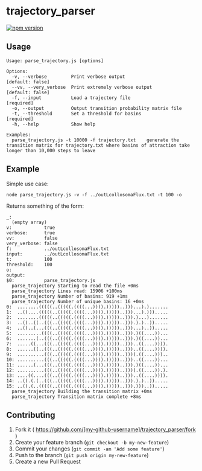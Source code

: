 # trajectory_parser

[![npm version](https://badge.fury.io/js/trajectory_parser.svg)](http://badge.fury.io/js/trajectory_parser)

## Usage

    Usage: parse_trajectory.js [options]

    Options:
      -v, --verbose         Print verbose output                       [default: false]
      --vv, --very_verbose  Print extremely verbose output             [default: false]
      -f, --input           Load a trajectory file                     [required]
      -o, --output          Output transition probability matrix file
      -t, --threshold       Set a threshold for basins                 [required]
      -h, --help            Show help                                

    Examples:
      parse_trajectory.js -t 10000 -f trajectory.txt    generate the transition matrix for trajectory.txt where basins of attraction take longer than 10,000 steps to leave

## Example

Simple use case:

    node parse_trajectory.js -v -f ../outLcollosomaFlux.txt -t 100 -o
    
Returns something of the form:
    
    _: 
      (empty array)
    v:            true
    verbose:      true
    vv:           false
    very_verbose: false
    f:            ../outLcollosomaFlux.txt
    input:        ../outLcollosomaFlux.txt
    t:            100
    threshold:    100
    o:            
    output:       
    $0:           parse_trajectory.js
      parse_trajectory Starting to read the file +0ms
      parse_trajectory Lines read: 15906 +100ms
      parse_trajectory Number of basins: 919 +1ms
      parse_trajectory Number of unique basins: 16 +0ms
    0:  ........(((((..(((((.((((...)))).)))))..)))...).).......
    1:  ..((....(((((..(((((.((((...)))).)))))..)))...).))).....
    2:  ........(((((..(((((.((((...)))).)))))..))).)...).......
    3:  ..((..((..(((..(((((.((((...)))).)))))..))).).)..)).....
    4:  ..((..(...(((..(((((.((((...)))).)))))..)))...)..)).....
    5:  .........((((..(((((.((((...)))).)))))..))).)((....))...
    6:  .......(..(((..(((((.((((...)))).)))))..))).)((....))...
    7:  .....((...(((..(((((.((((...)))).)))))..)))..((....)))).
    8:  ......((..(((..(((((.((((...)))).)))))..)))..((....)))).
    9:  ..........(((..(((((.((((...)))).)))))..)))(.((....)))..
    10: ..........(((..(((((.((((...)))).)))))..)))..((....))...
    11: ......(...(((..(((((.((((...)))).)))))..))).)((....))...
    12: ..........(((..(((((.((((...)))).)))))..)))(.((....)).).
    13: ....((....(((..(((((.((((...)))).)))))..)))..((....)))).
    14: ..((.(.(..(((..(((((.((((...)))).)))))..))).).)..)).....
    15: ..((.(..(((((..(((((.((((...)))).)))))..))).)))..)).....
      parse_trajectory Building the transition matrix +0ms
      parse_trajectory Transition matrix complete +8ms

## Contributing

1. Fork it ( https://github.com/[my-github-username]/trajectory_parser/fork )
2. Create your feature branch (`git checkout -b my-new-feature`)
3. Commit your changes (`git commit -am 'Add some feature'`)
4. Push to the branch (`git push origin my-new-feature`)
5. Create a new Pull Request